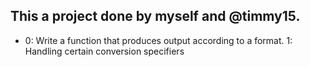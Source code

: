 ## This a project done by myself and @timmy15. 

- 0: Write a function that produces output according to a format. 1: Handling certain conversion specifiers